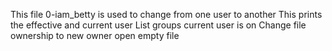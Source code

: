 This file 0-iam_betty is used to change from one user to another
This prints the effective and current user
List groups current user is on
Change file ownership to new owner
open empty file
